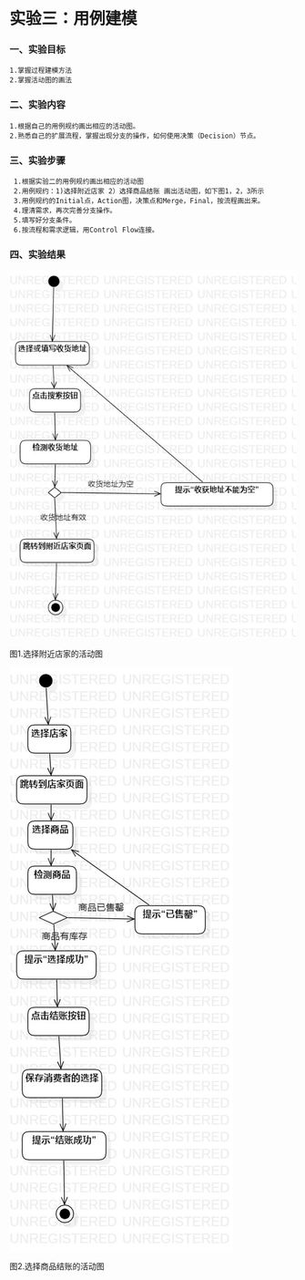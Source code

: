 # 实验三：用例建模

### 一、实验目标
    1.掌握过程建模方法
    2.掌握活动图的画法
    

### 二、实验内容
    1.根据自己的用例规约画出相应的活动图。
    2.熟悉自己的扩展流程，掌握出现分支的操作，如何使用决策（Decision）节点。
       
 ### 三、实验步骤
     1.根据实验二的用例规约画出相应的活动图
     2.用例规约：1)选择附近店家 2）选择商品结账 画出活动图，如下图1，2，3所示
     3.用例规约的Initial点，Action图，决策点和Merge，Final，按流程画出来。
     4.理清需求，再次完善分支操作。
     5.填写好分支条件。
     6.按流程和需求逻辑，用Control Flow连接。
     
     

### 四、实验结果

  ![活动图1](./shiyan3-1.jpg)
  
  
  
  
  图1.选择附近店家的活动图
  
  
  ![活动图2](./shiyan3-2.jpg)
  
  
  
  
  图2.选择商品结账的活动图
  
  
